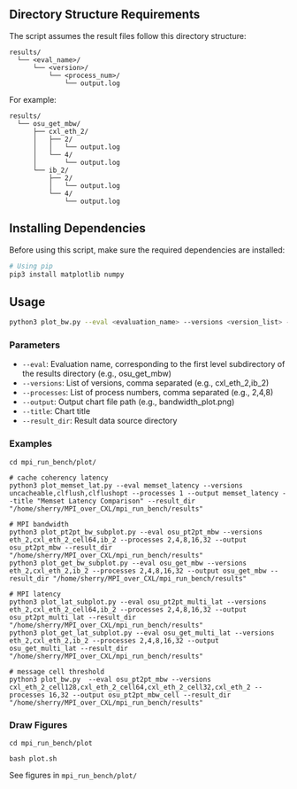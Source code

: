 ## Directory Structure Requirements

The script assumes the result files follow this directory structure:
```
results/
  └── <eval_name>/
      └── <version>/
          └── <process_num>/
              └── output.log
```

For example:
```
results/
  └── osu_get_mbw/
      ├── cxl_eth_2/
      │   ├── 2/
      │   │   └── output.log
      │   └── 4/
      │       └── output.log
      └── ib_2/
          ├── 2/
          │   └── output.log
          └── 4/
              └── output.log
```

## Installing Dependencies

Before using this script, make sure the required dependencies are installed:

```bash
# Using pip
pip3 install matplotlib numpy
```

## Usage

```bash
python3 plot_bw.py --eval <evaluation_name> --versions <version_list> --processes <process_num_list> [--output <output_file>] [--title <chart_title>]
```

### Parameters

- `--eval`: Evaluation name, corresponding to the first level subdirectory of the results directory (e.g., osu_get_mbw)
- `--versions`: List of versions, comma separated (e.g., cxl_eth_2,ib_2)
- `--processes`: List of process numbers, comma separated (e.g., 2,4,8)
- `--output`:  Output chart file path (e.g., bandwidth_plot.png)
- `--title`: Chart title
- `--result_dir`: Result data source directory

### Examples

```
cd mpi_run_bench/plot/

# cache coherency latency
python3 plot_memset_lat.py --eval memset_latency --versions uncacheable,clflush,clflushopt --processes 1 --output memset_latency --title "Memset Latency Comparison" --result_dir "/home/sherry/MPI_over_CXL/mpi_run_bench/results"

# MPI bandwidth
python3 plot_pt2pt_bw_subplot.py --eval osu_pt2pt_mbw --versions eth_2,cxl_eth_2_cell64,ib_2 --processes 2,4,8,16,32 --output osu_pt2pt_mbw --result_dir "/home/sherry/MPI_over_CXL/mpi_run_bench/results"
python3 plot_get_bw_subplot.py --eval osu_get_mbw --versions eth_2,cxl_eth_2,ib_2 --processes 2,4,8,16,32 --output osu_get_mbw --result_dir "/home/sherry/MPI_over_CXL/mpi_run_bench/results"

# MPI latency
python3 plot_lat_subplot.py --eval osu_pt2pt_multi_lat --versions eth_2,cxl_eth_2_cell64,ib_2 --processes 2,4,8,16,32 --output osu_pt2pt_multi_lat --result_dir "/home/sherry/MPI_over_CXL/mpi_run_bench/results"
python3 plot_get_lat_subplot.py --eval osu_get_multi_lat --versions eth_2,cxl_eth_2,ib_2 --processes 2,4,8,16,32 --output osu_get_multi_lat --result_dir "/home/sherry/MPI_over_CXL/mpi_run_bench/results"

# message cell threshold
python3 plot_bw.py  --eval osu_pt2pt_mbw --versions cxl_eth_2_cell128,cxl_eth_2_cell64,cxl_eth_2_cell32,cxl_eth_2 --processes 16,32 --output osu_pt2pt_mbw_cell --result_dir "/home/sherry/MPI_over_CXL/mpi_run_bench/results"
```

### Draw Figures

```
cd mpi_run_bench/plot

bash plot.sh
```

See figures in `mpi_run_bench/plot/`
